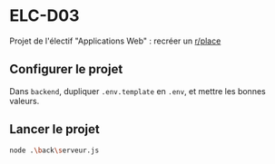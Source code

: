 # ELC-D03

Projet de l'électif "Applications Web" : recréer un [r/place](https://en.wikipedia.org/wiki/R/place)

## Configurer le projet

Dans `backend`, dupliquer `.env.template` en `.env`, et mettre les bonnes valeurs.

## Lancer le projet

```sh
node .\back\serveur.js
```